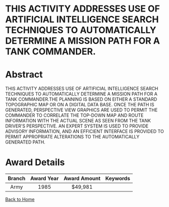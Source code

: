
THIS ACTIVITY ADDRESSES USE OF ARTIFICIAL INTELLIGENCE SEARCH TECHNIQUES TO AUTOMATICALLY DETERMINE A MISSION PATH FOR A TANK COMMANDER.
========================================================================================================================================

# Abstract


THIS ACTIVITY ADDRESSES USE OF ARTIFICIAL INTELLIGENCE SEARCH TECHNIQUES TO AUTOMATICALLY DETERMINE A MISSION PATH FOR A TANK COMMANDER.THE PLANNING IS BASED ON EITHER A STANDARD TOPOGRAPHIC MAP OR ON A DIGITAL DATA BASE. ONCE THE PATH IS GENERATED, PERSPECTIVE VIEW GRAPHICS ARE USED TO PERMIT THE COMMANDER TO CORRELATE THE TOP-DOWN MAP AND ROUTE INFORMATION WITH THE ACTUAL SCENE AS SEEN FROM THE TANK DRIVER'S PERSPECTIVE. AN EXPERT SYSTEM IS USED TO PROVIDE ADVISORY INFORMATION, AND AN EFFICIENT INTERFACE IS PROVIDED TO PERMIT APPROPRIATE ALTERATIONS TO THE AUTOMATICALLY GENERATED PATH.  

# Award Details

|Branch|Award Year|Award Amount|Keywords|
| :---: | :---: | :---: | :---: |
|Army|1985|$49,981||
  
  


[Back to Home](https://github.com/chrischow/dod_sbir_awards/CC/#751)
